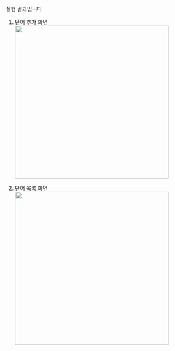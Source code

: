 실행 결과입니다
1. 단어 추가 화면
   <img src = "https://github.com/skwldwld/PP_Project1/assets/130373396/93190130-872c-4691-8b05-d6d874502fb4" width = "400">
   
2. 단어 목록 화면
   <img src = "https://github.com/skwldwld/PP_Project1/assets/130373396/473bfca8-e638-441e-8f3c-d47f8997d75b" width = "400">
